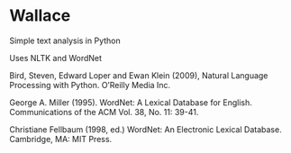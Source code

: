 # Wallace
Simple text analysis in Python

Uses NLTK and WordNet

Bird, Steven, Edward Loper and Ewan Klein (2009), Natural Language Processing with Python. O’Reilly Media Inc.

George A. Miller (1995). WordNet: A Lexical Database for English.
Communications of the ACM Vol. 38, No. 11: 39-41.

Christiane Fellbaum (1998, ed.) WordNet: An Electronic Lexical Database. Cambridge, MA: MIT Press.
